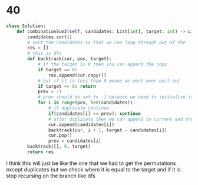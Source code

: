 # 40 

```py
class Solution:
    def combinationSum2(self, candidates: List[int], target: int) -> List[List[int]]:
        candidates.sort()
        # sort the candidates so that we can loop through out of the 
        res = []
        # this is dfs
        def backtrack(cur, pos, target):
            # if the target is 8 then you can append the copy
            if target == 0:
                res.append(cur.copy())
            # but if it is less than 0 means we went over exit out
            if target <= 0: return
            prev = -1
            # prev should be set to -1 because we need to initialise it to something
            for i in range(pos, len(candidates)):
                # if duplicate continue
                if(candidates[i] == prev): continue
                # after duplicate then we can append to current and then backtrack 
                cur.append(candidates[i])
                backtrack(cur, i + 1, target - candidates[i])
                cur.pop()
                prev = candidates[i]
        backtrack([], 0, target)
        return res
```
I think this will just be like the one that we had to get the permutations except duplicates
but we check where it is equal to the target and if it is stop recursing on the branch
like dfs
